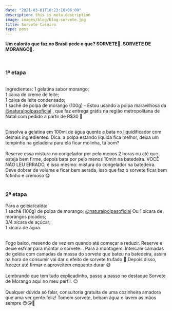 ```yaml
---
date: "2021-03-01T10:23:10+06:00"
description: this is meta description
image: images/blog/blog-sorvete.jpg
title: Sorvete Caseiro
type: post
---
```


**Um calorão que faz no Brasil pede o que? SORVETE🍨. SORVETE DE MORANGO🍓.**  

&nbsp;  
### 1ª etapa

&nbsp;  
Ingredientes:
1 gelatina sabor morango;  
1 caixa de creme de leite;  
1 caixa de leite condensado;  
1 sachê de polpa de morango (100g) - Estou usando a polpa maravilhosa da [@naturalpolpasoficial](https://www.instagram.com/naturalpolpasoficial/) , que faz entrega grátis na região metropolitana de Natal com pedido a partir de R$30 🤩 

&nbsp;  
Dissolva a gelatina em 100ml de água quente e bata no liquidificador com demais ingredientes. Dica: a polpa estando líquida fica melhor, deixa um tempinho na geladeira para ela ficar molinha, tá bom?  
&nbsp;  
Reserve essa mistura no congelador por pelo menos 2 horas ou até que esteja bem firme, depois bata por pelo menos 10min na batedeira. VOCÊ NÃO LEU ERRADO, é isso mesmo: mistura do congelador na batedeira. Deve dobrar de volume e ficar bem aerada, isso que faz o sorvete ficar bem fofinho e cremoso 😋   
&nbsp;    
### 2ª etapa  
Para a geléia/calda:  
1 sachê (100g) de polpa de morango; [@naturalpolpasoficial](https://www.instagram.com/naturalpolpasoficial/)
Ou 1 xícara de morangos picados;  
3/4 xícara de açúcar;  
1 xícara de água.    

&nbsp;   
Fogo baixo, mexendo de vez em quando até começar a reduzir. Reserve e deixe esfriar para montar o sorvete.
.
Para a montagem:
Intercale camadas de geléia com camadas da massa do sorvete que bateu na batedeira, assim na hora de consumir vai dar o efeito de sorvete trufado 🤤 Depois disso, freezer até firmar e aproveitem enquanto durar 😅    
&nbsp;  
Lembrando que tem tudo explicadinho, passo a passo no destaque Sorvete de Morango aqui no meu perfil. 😉  
&nbsp;  
Qualquer dúvida só falar, consultoria gratuita de uma cozinheira amadora que ama ver gente feliz! Tomem sorvete, bebam água e lavem as mãos sempre 😊😘🤗

